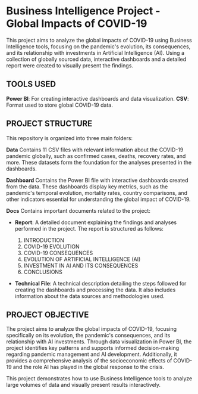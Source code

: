 # Business Intelligence Project - Global Impacts of COVID-19

This project aims to analyze the global impacts of COVID-19 using Business Intelligence tools, focusing on the pandemic's evolution, its consequences, and its relationship with investments in Artificial Intelligence (AI). Using a collection of globally sourced data, interactive dashboards and a detailed report were created to visually present the findings.

## TOOLS USED
**Power BI**: For creating interactive dashboards and data visualization.
**CSV**: Format used to store global COVID-19 data.

## PROJECT STRUCTURE
This repository is organized into three main folders:

**Data**
Contains 11 CSV files with relevant information about the COVID-19 pandemic globally, such as confirmed cases, deaths, recovery rates, and more. These datasets form the foundation for the analyses presented in the dashboards.

**Dashboard**
Contains the Power BI file with interactive dashboards created from the data. These dashboards display key metrics, such as the pandemic's temporal evolution, mortality rates, country comparisons, and other indicators essential for understanding the global impact of COVID-19.

**Docs**
Contains important documents related to the project:

- **Report**: A detailed document explaining the findings and analyses performed in the project. The report is structured as follows:
  1. INTRODUCTION
  2. COVID-19 EVOLUTION
  3. COVID-19 CONSEQUENCES
  4. EVOLUTION OF ARTIFICIAL INTELLIGENCE (AI)
  5. INVESTMENT IN AI AND ITS CONSEQUENCES
  6. CONCLUSIONS
    
- **Technical File**: A technical description detailing the steps followed for creating the dashboards and processing the data. It also includes information about the data sources and methodologies used.

## PROJECT OBJECTIVE
The project aims to analyze the global impacts of COVID-19, focusing specifically on its evolution, the pandemic's consequences, and its relationship with AI investments. Through data visualization in Power BI, the project identifies key patterns and supports informed decision-making regarding pandemic management and AI development. Additionally, it provides a comprehensive analysis of the socioeconomic effects of COVID-19 and the role AI has played in the global response to the crisis.

This project demonstrates how to use Business Intelligence tools to analyze large volumes of data and visually present results interactively.
